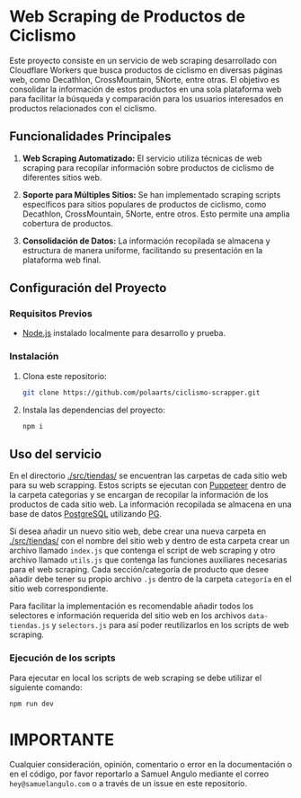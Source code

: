 # Web Scraping de Productos de Ciclismo

Este proyecto consiste en un servicio de web scraping desarrollado con Cloudflare Workers que busca productos de ciclismo en diversas páginas web, como Decathlon, CrossMountain, 5Norte, entre otras. El objetivo es consolidar la información de estos productos en una sola plataforma web para facilitar la búsqueda y comparación para los usuarios interesados en productos relacionados con el ciclismo.

## Funcionalidades Principales

1. **Web Scraping Automatizado:** El servicio utiliza técnicas de web scraping para recopilar información sobre productos de ciclismo de diferentes sitios web.

2. **Soporte para Múltiples Sitios:** Se han implementado scraping scripts específicos para sitios populares de productos de ciclismo, como Decathlon, CrossMountain, 5Norte, entre otros. Esto permite una amplia cobertura de productos.

3. **Consolidación de Datos:** La información recopilada se almacena y estructura de manera uniforme, facilitando su presentación en la plataforma web final.

## Configuración del Proyecto

### Requisitos Previos

- [Node.js](https://nodejs.org/) instalado localmente para desarrollo y prueba.

### Instalación

1. Clona este repositorio:

   ```bash
   git clone https://github.com/polaarts/ciclismo-scrapper.git
    ```

2. Instala las dependencias del proyecto:

   ```bash
   npm i
    ```
## Uso del servicio

En el directorio [./src/tiendas/](./src/tiendas/) se encuentran las carpetas de cada sitio web para su web scrapping. Estos scripts se ejecutan con [Puppeteer](https://pptr.dev/) dentro de la carpeta categorias y se encargan de recopilar la información de los productos de cada sitio web. La información recopilada se almacena en una base de datos [PostgreSQL](https://www.postgresql.org/) utilizando [PG](https://node-postgres.com/).

Si desea añadir un nuevo sitio web, debe crear una nueva carpeta en [./src/tiendas/](./src/tiendas/) con el nombre del sitio web y dentro de esta carpeta crear un archivo llamado `index.js` que contenga el script de web scraping y otro archivo llamado `utils.js` que contenga las funciones auxiliares necesarias para el web scraping. Cada sección/categoría de producto que desee añadir debe tener su propio archivo `.js` dentro de la carpeta `categoría` en el sitio web correspondiente.

Para facilitar la implementación es recomendable añadir todos los selectores e información requerida del sitio web en los archivos `data-tiendas.js` y `selectors.js` para así poder reutilizarlos en los scripts de web scraping.

### Ejecución de los scripts

Para ejecutar en local los scripts de web scraping se debe utilizar el siguiente comando:

```bash
npm run dev
```

# IMPORTANTE

Cualquier consideración, opinión, comentario o error en la documentación o en el código, por favor reportarlo a Samuel Angulo mediante el correo `hey@samuelangulo.com` o a través de un issue en este repositorio.